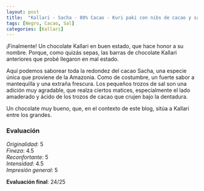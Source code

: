 ```yaml
---
layout: post
title:  "Kallari - Sacha - 80% Cacao - Kuri paki con nibs de cacao y sal"
tags: [Negro, Cacao, Sal] 
categories: [Kallari]
---
```


¡Finalmente! Un chocolate Kallari en buen estado, que hace honor a su nombre.
Porque, como quizás sepas, las barras de chocolate Kallari anteriores que probé llegaron en mal estado.

Aquí podemos saborear toda la redondez del cacao Sacha, una especie única que proviene de la Amazonia. Como de costumbre, un fuerte sabor a mantequilla y una extraña frescura.
Los pequeños trozos de sal son una adición muy agradable, que realza ciertos matices, especialmente el lado amaderado y ácido de los trozos de cacao que crujen bajo la dentadura.

Un chocolate muy bueno, que, en el contexto de este blog, sitúa a Kallari entre los grandes.


### Evaluación

_Originalidad_: 5  
_Fineza_: 4.5  
_Reconfortante_: 5  
_Intensidad_: 4.5  
_Impresión general_: 5

**Evaluación final**: 24/25